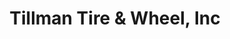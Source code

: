 ---
title: "Tillman Tire & Wheel, Inc"
url: /west-monroe/tillman-tire-and-wheel-inc/
shop: tyres
---